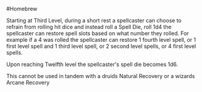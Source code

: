#Homebrew 

Starting at Third Level, during a short rest a spellcaster can choose to refrain from rolling hit dice and instead roll a Spell Die, roll 1d4 the spellcaster can restore spell slots based on what number they rolled. For example if a 4 was rolled the spellcaster can restore 1 fourth level spell, or 1 first level spell and 1 third level spell, or 2 second level spells, or 4 first level spells.

Upon reaching Twelfth level the spellcaster's spell die becomes 1d6.

This cannot be used in tandem with a druids Natural Recovery or a wizards Arcane Recovery

